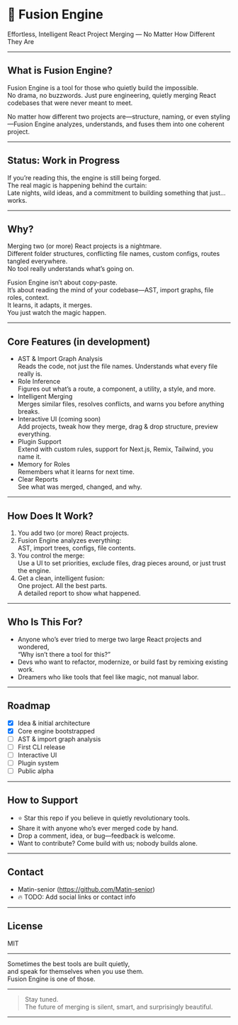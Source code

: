 # 🚀 Fusion Engine

Effortless, Intelligent React Project Merging — No Matter How Different They Are

---


## What is Fusion Engine?

Fusion Engine is a tool for those who quietly build the impossible.  
No drama, no buzzwords. Just pure engineering, quietly merging React codebases that were never meant to meet.

No matter how different two projects are—structure, naming, or even styling—Fusion Engine analyzes, understands, and fuses them into one coherent project.

---

## Status: Work in Progress

If you’re reading this, the engine is still being forged.  
The real magic is happening behind the curtain:  
Late nights, wild ideas, and a commitment to building something that just… works.

---

## Why?

Merging two (or more) React projects is a nightmare.  
Different folder structures, conflicting file names, custom configs, routes tangled everywhere.  
No tool really understands what’s going on.

Fusion Engine isn’t about copy-paste.  
It’s about reading the mind of your codebase—AST, import graphs, file roles, context.  
It learns, it adapts, it merges.  
You just watch the magic happen.

---

## Core Features (in development)

- AST & Import Graph Analysis  
  Reads the code, not just the file names. Understands what every file really is.
- Role Inference  
  Figures out what’s a route, a component, a utility, a style, and more.
- Intelligent Merging  
  Merges similar files, resolves conflicts, and warns you before anything breaks.
- Interactive UI (coming soon)  
  Add projects, tweak how they merge, drag & drop structure, preview everything.
- Plugin Support  
  Extend with custom rules, support for Next.js, Remix, Tailwind, you name it.
- Memory for Roles  
  Remembers what it learns for next time.  
- Clear Reports  
  See what was merged, changed, and why.


---

## How Does It Work?

1. You add two (or more) React projects.
2. Fusion Engine analyzes everything:  
   AST, import trees, configs, file contents.
3. You control the merge:  
   Use a UI to set priorities, exclude files, drag pieces around, or just trust the engine.
4. Get a clean, intelligent fusion:  
   One project. All the best parts.  
   A detailed report to show what happened.

---

## Who Is This For?

- Anyone who’s ever tried to merge two large React projects and wondered,  
  “Why isn’t there a tool for this?”
- Devs who want to refactor, modernize, or build fast by remixing existing work.
- Dreamers who like tools that feel like magic, not manual labor.

---

## Roadmap

- [x] Idea & initial architecture
- [x] Core engine bootstrapped
- [ ] AST & import graph analysis
- [ ] First CLI release
- [ ] Interactive UI
- [ ] Plugin system
- [ ] Public alpha

---

## How to Support

- ⭐️ Star this repo if you believe in quietly revolutionary tools.
- Share it with anyone who’s ever merged code by hand.
- Drop a comment, idea, or bug—feedback is welcome.
- Want to contribute? Come build with us; nobody builds alone.

---

## Contact

- Matin-senior (https://github.com/Matin-senior)
- 🔥 TODO: Add social links or contact info

---

## License

MIT

---

Sometimes the best tools are built quietly,  
and speak for themselves when you use them.  
Fusion Engine is one of those.

---

> Stay tuned.  
> The future of merging is silent, smart, and surprisingly beautiful.

---
